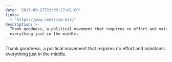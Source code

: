 ```yaml
---
date: '2017-09-27T23:09:27+01:00'
links:
  - 'https://www.centrism.biz/'
description: >-
  Thank goodness, a political movement that requires no effort and maintains
  everything just in the middle.
---
```

Thank goodness, a political movement that requires no effort and maintains everything just in the middle. 
